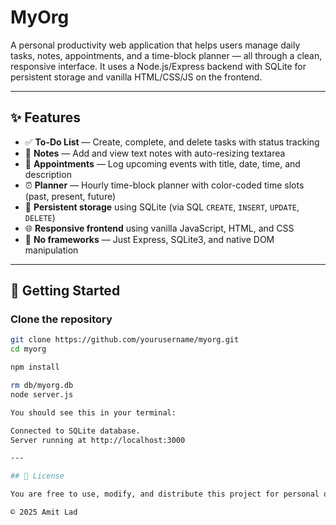 
# MyOrg

A personal productivity web application that helps users manage daily tasks, notes, appointments, and a time-block planner — all through a clean, responsive interface. It uses a Node.js/Express backend with SQLite for persistent storage and vanilla HTML/CSS/JS on the frontend.

---

## ✨ Features

- ✅ **To-Do List** — Create, complete, and delete tasks with status tracking
- 🧠 **Notes** — Add and view text notes with auto-resizing textarea
- 📅 **Appointments** — Log upcoming events with title, date, time, and description
- ⏰ **Planner** — Hourly time-block planner with color-coded time slots (past, present, future)
- 📌 **Persistent storage** using SQLite (via SQL `CREATE`, `INSERT`, `UPDATE`, `DELETE`)
- 🌐 **Responsive frontend** using vanilla JavaScript, HTML, and CSS
- 🧠 **No frameworks** — Just Express, SQLite3, and native DOM manipulation

---

## 🚀 Getting Started

### Clone the repository

```bash
git clone https://github.com/yourusername/myorg.git
cd myorg

npm install

rm db/myorg.db
node server.js

You should see this in your terminal: 

Connected to SQLite database.
Server running at http://localhost:3000

---

## 📄 License

You are free to use, modify, and distribute this project for personal or commercial use. Attribution is appreciated but not required.

© 2025 Amit Lad